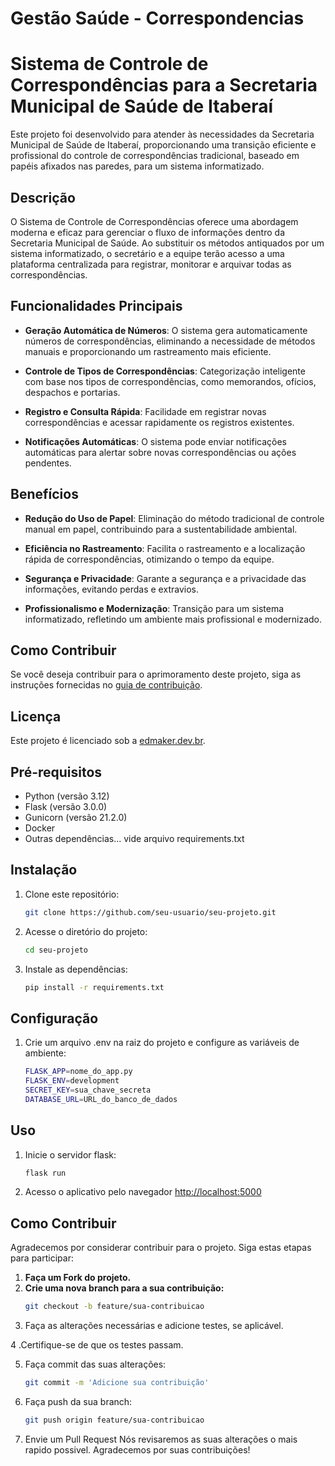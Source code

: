 # Gestão Saúde - Correspondencias

# Sistema de Controle de Correspondências para a Secretaria Municipal de Saúde de Itaberaí

Este projeto foi desenvolvido para atender às necessidades da Secretaria Municipal de Saúde de Itaberaí, proporcionando uma transição eficiente e profissional do controle de correspondências tradicional, baseado em papéis afixados nas paredes, para um sistema informatizado.

## Descrição

O Sistema de Controle de Correspondências oferece uma abordagem moderna e eficaz para gerenciar o fluxo de informações dentro da Secretaria Municipal de Saúde. Ao substituir os métodos antiquados por um sistema informatizado, o secretário e a equipe terão acesso a uma plataforma centralizada para registrar, monitorar e arquivar todas as correspondências.

## Funcionalidades Principais

- **Geração Automática de Números**: O sistema gera automaticamente números de correspondências, eliminando a necessidade de métodos manuais e proporcionando um rastreamento mais eficiente.

- **Controle de Tipos de Correspondências**: Categorização inteligente com base nos tipos de correspondências, como memorandos, ofícios, despachos e portarias.

- **Registro e Consulta Rápida**: Facilidade em registrar novas correspondências e acessar rapidamente os registros existentes.

- **Notificações Automáticas**: O sistema pode enviar notificações automáticas para alertar sobre novas correspondências ou ações pendentes.

## Benefícios

- **Redução do Uso de Papel**: Eliminação do método tradicional de controle manual em papel, contribuindo para a sustentabilidade ambiental.

- **Eficiência no Rastreamento**: Facilita o rastreamento e a localização rápida de correspondências, otimizando o tempo da equipe.

- **Segurança e Privacidade**: Garante a segurança e a privacidade das informações, evitando perdas e extravios.

- **Profissionalismo e Modernização**: Transição para um sistema informatizado, refletindo um ambiente mais profissional e modernizado.

## Como Contribuir

Se você deseja contribuir para o aprimoramento deste projeto, siga as instruções fornecidas no [guia de contribuição](CONTRIBUTING.md).

## Licença

Este projeto é licenciado sob a [edmaker.dev.br](LICENSE).


## Pré-requisitos

- Python (versão 3.12)
- Flask (versão 3.0.0)
- Gunicorn (versão 21.2.0)
- Docker
- Outras dependências... vide arquivo requirements.txt

## Instalação

1. Clone este repositório:

   ```bash
   git clone https://github.com/seu-usuario/seu-projeto.git
2. Acesse o diretório do projeto:
   ```bash
   cd seu-projeto

3. Instale as dependências:
   ```bash
   pip install -r requirements.txt

## Configuração

1. Crie um arquivo .env na raiz do projeto e configure as variáveis de ambiente:
    ```bash
    FLASK_APP=nome_do_app.py
    FLASK_ENV=development
    SECRET_KEY=sua_chave_secreta
    DATABASE_URL=URL_do_banco_de_dados

## Uso

1. Inicie o servidor flask:
     ```bash
     flask run
2. Acesso o aplicativo pelo navegador [http://localhost:5000](http://localhost:5000)

## Como Contribuir

Agradecemos por considerar contribuir para o projeto. Siga estas etapas para participar:

1. **Faça um Fork do projeto.**
2. **Crie uma nova branch para a sua contribuição:**
   ```bash
   git checkout -b feature/sua-contribuicao

3. Faça as alterações necessárias e adicione testes, se aplicável.

  4 .Certifique-se de que os testes passam.

5. Faça commit das suas alterações:
    ```bash
    git commit -m 'Adicione sua contribuição'

7. Faça push da sua branch:
   ```bash
   git push origin feature/sua-contribuicao

9. Envie um Pull Request
    Nós revisaremos as suas alterações o mais rapido possivel. Agradecemos por suas contribuições!
